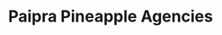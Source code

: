 ---
title: "Paipra Pineapple Agencies"
url: /muvattupuha/paipra-pineapple-agencies/
shop: Großhandel
---